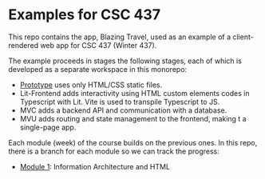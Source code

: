 # Examples for CSC 437

This repo contains the app, Blazing Travel, used as an example of
a client-rendered web app for CSC 437 (Winter 437).

The example proceeds in stages the following stages, each of which
is developed as a separate workspace in this monorepo:

- [Prototype](packages/proto/README.md) uses only HTML/CSS static files.
- Lit-Frontend adds interactivity using HTML custom elements codes in Typescript with Lit. Vite is used to transpile Typescript to JS.
- MVC adds a backend API and communication with a database.
- MVU adds routing and state management to the frontend, making t a single-page app.

Each module (week) of the course builds on the previous ones.
In this repo, there is a branch for each module so we can track
the progress:

- [Module 1](https://github.com/kubiak-calpoly/csc-437-examples/tree/mod-1): Information Architecture and HTML
